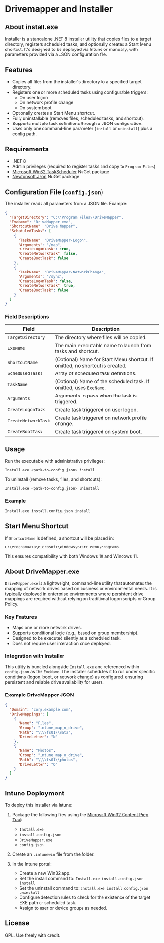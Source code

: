 # Drivemapper and Installer
## About install.exe

Installer is a standalone .NET 8 installer utility that copies files to a target directory, registers scheduled tasks, and optionally creates a Start Menu shortcut. It's designed to be deployed via Intune or manually, with parameters provided via a JSON configuration file.

## Features

- Copies all files from the installer's directory to a specified target directory.
- Registers one or more scheduled tasks using configurable triggers:
  - On user logon
  - On network profile change
  - On system boot
- Optionally creates a Start Menu shortcut.
- Fully uninstallable (removes files, scheduled tasks, and shortcut).
- Supports multiple task definitions through a JSON configuration.
- Uses only one command-line parameter (`install` or `uninstall`) plus a config path.

## Requirements

- .NET 8
- Admin privileges (required to register tasks and copy to `Program Files`)
- [Microsoft.Win32.TaskScheduler](https://www.nuget.org/packages/TaskScheduler/) NuGet package
- [Newtonsoft.Json](https://www.nuget.org/packages/Newtonsoft.Json/) NuGet package

## Configuration File (`config.json`)

The installer reads all parameters from a JSON file. Example:

```json
{
  "TargetDirectory": "C:\\Program Files\\DriveMapper",
  "ExeName": "DriveMapper.exe",
  "ShortcutName": "Drive Mapper",
  "ScheduledTasks": [
    {
      "TaskName": "DriveMapper-Logon",
      "Arguments": "/map",
      "CreateLogonTask": true,
      "CreateNetworkTask": false,
      "CreateBootTask": false
    },
    {
      "TaskName": "DriveMapper-NetworkChange",
      "Arguments": "/sync",
      "CreateLogonTask": false,
      "CreateNetworkTask": true,
      "CreateBootTask": false
    }
  ]
}
```

### Field Descriptions

| Field | Description |
|-------|-------------|
| `TargetDirectory` | The directory where files will be copied. |
| `ExeName` | The main executable name to launch from tasks and shortcut. |
| `ShortcutName` | (Optional) Name for Start Menu shortcut. If omitted, no shortcut is created. |
| `ScheduledTasks` | Array of scheduled task definitions. |
| `TaskName` | (Optional) Name of the scheduled task. If omitted, uses `ExeName`. |
| `Arguments` | Arguments to pass when the task is triggered. |
| `CreateLogonTask` | Create task triggered on user logon. |
| `CreateNetworkTask` | Create task triggered on network profile change. |
| `CreateBootTask` | Create task triggered on system boot. |

## Usage

Run the executable with administrative privileges:

```bash
Install.exe <path-to-config.json> install
```

To uninstall (remove tasks, files, and shortcuts):

```bash
Install.exe <path-to-config.json> uninstall
```

### Example

```bash
Install.exe install.config.json install
```

## Start Menu Shortcut

If `ShortcutName` is defined, a shortcut will be placed in:

```
C:\ProgramData\Microsoft\Windows\Start Menu\Programs
```

This ensures compatibility with both Windows 10 and Windows 11.

## About DriveMapper.exe

`DriveMapper.exe` is a lightweight, command-line utility that automates the mapping of network drives based on business or environmental needs. It is typically deployed in enterprise environments where persistent drive mappings are required without relying on traditional logon scripts or Group Policy.

### Key Features

- Maps one or more network drives.
- Supports conditional logic (e.g., based on group membership).
- Designed to be executed silently as a scheduled task.
- Does not require user interaction once deployed.

### Integration with Installer

This utility is bundled alongside `Install.exe` and referenced within `config.json` as the `ExeName`. The installer schedules it to run under specific conditions (logon, boot, or network change) as configured, ensuring persistent and reliable drive availability for users.

### Example DriveMapper JSON

```json
{
  "Domain": "corp.example.com",
  "DriveMappings": [
    {
      "Name": "Files",
      "Group": "intune_map_n_drive",
      "Path": "\\\\fs01\\data",
      "DriveLetter": "N"
    },
    {
      "Name": "Photos",
      "Group": "intune_map_o_drive",
      "Path": "\\\\fs01\\photos",
      "DriveLetter": "O"
    }
  ]
}

```

## Intune Deployment

To deploy this installer via Intune:

1. Package the following files using the [Microsoft Win32 Content Prep Tool](https://learn.microsoft.com/en-us/mem/intune/apps/apps-win32-app-management):
   - `Install.exe`
   - `install.config.json`
   - `DriveMapper.exe`
   - `config.json`

2. Create an `.intunewin` file from the folder.

3. In the Intune portal:
   - Create a new Win32 app.
   - Set the install command to: `Install.exe install.config.json install`
   - Set the uninstall command to: `Install.exe install.config.json uninstall`
   - Configure detection rules to check for the existence of the target EXE path or scheduled task.
   - Assign to user or device groups as needed.


## License

GPL. Use freely with credit.
